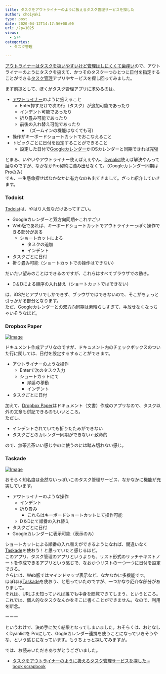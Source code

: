 ```yaml
---
title: タスクをアウトライナーのように扱えるタスク管理サービスを探した
author: choiyaki
type: post
date: 2020-04-12T14:17:56+00:00
url: /?p=1025
views:
  - 574
categories:
  - タスク管理

---
```

[アウトライナーはタスクを扱いやすいけど管理はしにくくて歯痒い][1]ので、アウトライナーのようにタスクを扱えて、かつそのタスク一つひとつに日付を指定することができる[タスク管理][2]アプリやサービスを探し回ってみました。

まず前提として、ぼくがタスク管理アプリに求めるのは、

  * [アウトライナー][3]のように扱えること 
      * Enter押すだけで次の行（タスク）が追加可能であったり
      * インデント可能であったり
      * 折り畳み可能であったり
      * 前後の入れ替え可能であったり 
          * （ズームインの機能はなくても可）
  * 操作がキーボードショートカットでおこなえること
  * トピックごとに日付を設定することができること 
      * 設定した日付で[Googleカレンダー][4]かiOSカレンダーと同期できれば完璧

とまぁ、いやいやアウトライナー使えばえぇやん、[Dynalist][5]使えば解決やんって話なのですが、なかなかPro契約に踏み出せなくて。（Googleカレンダー同期はProのみ）  
でも、一生懸命探せばなかなかに有力なのも出てきまして。ざっと紹介していきます。

### Todoist

[Todoist][6]は、やはり人気なだけあってすごい。

  * Googleカレンダーと双方向同期←これすごい
  * Web版であれば、キーボードショートカットでアウトライナーっぽく操作できる部分がある 
      * ショートカットによる 
          * タスクの追加
          * インデント
  * タスクごとに日付
  * 折り畳み可能（ショートカットでの操作はできない）

だいたい望みのことはできるのですが、これらはすべてブラウザでの動き。

  * D＆Dによる順序の入れ替え（ショートカットではできない）

は、iOSだとアプリでしかできず、ブラウザではできないので、そこがちょっと引っかかる部分となります。  
ただ、Googleカレンダーとの双方向同期は素晴らしすぎて、手放せなくなっちゃいそうなほど。

### Dropbox Paper

[![Image][7]][8]

ドキュメント作成アプリなのですが、ドキュメント内のチェックボックスのついた行に関しては、日付を設定するすることができます。

  * アウトライナーのような操作 
      * Enterで次のタスク入力
      * ショートカットにて 
          * 順番の移動
          * インデント
  * タスクごとに日付

加えて、[Dropbox Paper][9]はドキュメント（文書）作成のアプリなので、タスク以外の文章も併記できるのもいいところ。  
ただし、

  * インデントされていても折りたたみができない
  * タスクごとのカレンダー同期ができない←致命的

ので、無茶苦茶いい感じやのに使うのには踏み切れない感じ。

### Taskade

[![Image][10]][11]

おそらく知名度は全然ないっぽいこのタスク管理サービス、なかなかに機能が充実しています。

  * アウトライナーのような操作 
      * インデント
      * 折り畳み 
          * これらはキーボードショートカットにて操作可能
      * D＆Dにて順番の入れ替え
  * タスクごとに日付
  * Googleカレンダーに表示可能（表示のみ）

ショートカットによる順番の入れ替えができるようになれば、間違いなく[Taskade][12]を使おう！と思っていたと感じるほど。  
このアプリ、タスク管理のアプリというよりも、リスト形式のリッチテキストノートを作成できるアプリという感じで、なおかつリストの一つ一つに日付を設定できる。  
さらには、Web版ではマインドマップ表示など、なかなかに多機能です。  
ほぼほぼ[Taskade][12]を使おう、と思っていたのですが、一つかなり厄介な部分がありまして。  
それは、URLさえ知っていれば誰でも中身を閲覧できてしまう、というところ。  
これでは、個人的なタスクなんかをそこに書くことができません。なので、利用を断念。

ーーー

というわけで、決め手に欠く結果となってしまいました。おそらくは、おとなしくDyanlistを Proにして、Gogleカレンダー連携を使うことになっていきそうやな、という感じになっています。もうちょっと探してみますが。

では、お読みいただきありがとうございました。

  * [タスクをアウトライナーのように扱えるタスク管理サービスを探した &#8211; book scrapbook][13]

 [1]: https://scrapbox.io/choiyaki-hondana/%E3%82%A2%E3%82%A6%E3%83%88%E3%83%A9%E3%82%A4%E3%83%8A%E3%83%BC%E3%81%AF%E3%82%BF%E3%82%B9%E3%82%AF%E3%82%92%E6%89%B1%E3%81%84%E3%82%84%E3%81%99%E3%81%84%E3%81%91%E3%81%A9%E7%AE%A1%E7%90%86%E3%81%AF%E3%81%97%E3%81%AB%E3%81%8F%E3%81%8F%E3%81%A6%E6%AD%AF%E7%97%92%E3%81%84
 [2]: https://scrapbox.io/choiyaki-hondana/%E3%82%BF%E3%82%B9%E3%82%AF%E7%AE%A1%E7%90%86
 [3]: https://scrapbox.io/choiyaki-hondana/%E3%82%A2%E3%82%A6%E3%83%88%E3%83%A9%E3%82%A4%E3%83%8A%E3%83%BC
 [4]: https://scrapbox.io/choiyaki-hondana/Google%E3%82%AB%E3%83%AC%E3%83%B3%E3%83%80%E3%83%BC
 [5]: https://scrapbox.io/choiyaki-hondana/Dynalist
 [6]: https://scrapbox.io/choiyaki-hondana/Todoist
 [7]: https://gyazo.com/8811e3efe7dc9994c4c147fe2d927c9e/thumb/1000
 [8]: https://gyazo.com/8811e3efe7dc9994c4c147fe2d927c9e
 [9]: https://scrapbox.io/choiyaki-hondana/Dropbox_Paper
 [10]: https://gyazo.com/76b794cae00abe91793d05fd75f2bbe0/thumb/1000
 [11]: https://gyazo.com/76b794cae00abe91793d05fd75f2bbe0
 [12]: https://scrapbox.io/choiyaki-hondana/Taskade
 [13]: https://scrapbox.io/choiyaki-hondana/%E3%82%BF%E3%82%B9%E3%82%AF%E3%82%92%E3%82%A2%E3%82%A6%E3%83%88%E3%83%A9%E3%82%A4%E3%83%8A%E3%83%BC%E3%81%AE%E3%82%88%E3%81%86%E3%81%AB%E6%89%B1%E3%81%88%E3%82%8B%E3%82%BF%E3%82%B9%E3%82%AF%E7%AE%A1%E7%90%86%E3%82%B5%E3%83%BC%E3%83%93%E3%82%B9%E3%82%92%E6%8E%A2%E3%81%97%E3%81%9F
